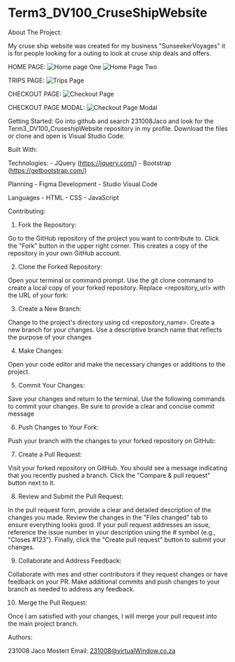 # Term3_DV100_CruseShipWebsite

About The Project:

My cruse ship website was created for my business "SunseekerVoyages" it is for people looking for a outing to look at cruse ship deals and offers.

HOME PAGE:
![Home page One](https://github.com/321008Jaco/Term3_DV100_CruseShipWebsite/assets/125361866/46bcf65f-fe0a-4d9f-b458-a8fdcac16201)
![Home Page Two](https://github.com/321008Jaco/Term3_DV100_CruseShipWebsite/assets/125361866/b0925137-dd04-440c-82bd-b414e4921b70)

TRIPS PAGE:
![Trips Page](https://github.com/321008Jaco/Term3_DV100_CruseShipWebsite/assets/125361866/626c844d-c88a-461a-b59f-128da1a8538d)

CHECKOUT PAGE:
![Checkout Page](https://github.com/321008Jaco/Term3_DV100_CruseShipWebsite/assets/125361866/8bbf28ed-8016-4dc5-b373-04aa569b5385)

CHECKOUT PAGE MODAL:
![Checkout Page Modal](https://github.com/321008Jaco/Term3_DV100_CruseShipWebsite/assets/125361866/340a8e53-4d82-4649-818d-ef2f9b6efaa9)

Getting Started:
Go into github and search 231008Jaco and look for the Term3_DV100_CruseshipWebsite repository in my profile. Download the files or clone and open is Visual Studio Code.

Built With:

Technologies: - JQuery (https://jquery.com/)
              - Bootstrap (https://getbootstrap.com/)

Planning - Figma
Development - Studio Visual Code

Languages - HTML
          - CSS
          - JavaScript

Contributing:

1. Fork the Repository:

Go to the GitHub repository of the project you want to contribute to.
Click the "Fork" button in the upper right corner. This creates a copy of the repository in your own GitHub account.

2. Clone the Forked Repository:

Open your terminal or command prompt.
Use the git clone command to create a local copy of your forked repository. Replace <repository_url> with the URL of your fork:

3. Create a New Branch:

Change to the project's directory using cd <repository_name>.
Create a new branch for your changes. Use a descriptive branch name that reflects the purpose of your changes

4. Make Changes:

Open your code editor and make the necessary changes or additions to the project.

5. Commit Your Changes:

Save your changes and return to the terminal.
Use the following commands to commit your changes. Be sure to provide a clear and concise commit message

6. Push Changes to Your Fork:

Push your branch with the changes to your forked repository on GitHub:

7. Create a Pull Request:

Visit your forked repository on GitHub.
You should see a message indicating that you recently pushed a branch. Click the "Compare & pull request" button next to it.

8. Review and Submit the Pull Request:

In the pull request form, provide a clear and detailed description of the changes you made.
Review the changes in the "Files changed" tab to ensure everything looks good.
If your pull request addresses an issue, reference the issue number in your description using the # symbol (e.g., "Closes #123").
Finally, click the "Create pull request" button to submit your changes.

9. Collaborate and Address Feedback:

Collaborate with mes and other contributors if they request changes or have feedback on your PR.
Make additional commits and push changes to your branch as needed to address any feedback.

10. Merge the Pull Request:

Once I am satisfied with your changes, I will merge your pull request into the main project branch.

Authors:

231008 Jaco Mostert
Email: 231008@virtualWindow.co.za

